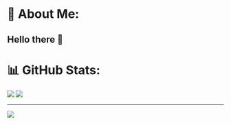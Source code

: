 # 💫 About Me:<br>
<h2>   Hello there 👋</h2>

# 📊 GitHub Stats:
![](https://github-readme-stats.vercel.app/api?username=AbderrahimSadik1&theme=dark&hide_border=false&include_all_commits=true&count_private=false)
![](https://github-readme-streak-stats.herokuapp.com/?user=AbderrahimSadik1&theme=dark&hide_border=false)


---
[![](https://visitcount.itsvg.in/api?id=AbderrahimSadik1&icon=0&color=12)](https://visitcount.itsvg.in)

<!-- Proudly created with GPRM ( https://gprm.itsvg.in ) -->
